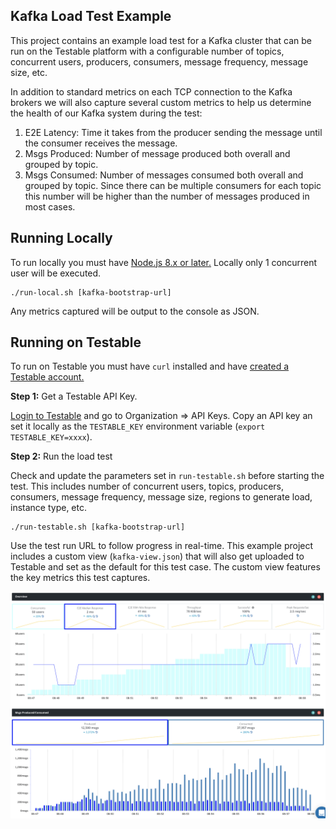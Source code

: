 ## Kafka Load Test Example

This project contains an example load test for a Kafka cluster that can be run on the Testable platform with a configurable number of topics, concurrent users, producers, consumers, message frequency, message size, etc.

In addition to standard metrics on each TCP connection to the Kafka brokers we will also capture several custom metrics to help us determine the health of our Kafka system during the test:

1. E2E Latency: Time it takes from the producer sending the message until the consumer receives the message.
2. Msgs Produced: Number of message produced both overall and grouped by topic.
3. Msgs Consumed: Number of messages consumed both overall and grouped by topic. Since there can be multiple consumers for each topic this number will be higher than the number of messages produced in most cases.

## Running Locally

To run locally you must have <a target="blank" href="https://nodejs.org/en/download/">Node.js 8.x or later.</a> Locally only 1 concurrent user will be executed.

```
./run-local.sh [kafka-bootstrap-url]
```

Any metrics captured will be output to the console as JSON.

## Running on Testable

To run on Testable you must have `curl` installed and have <a target="_blank" href="https://a.testable.io/register">created a Testable account.</a>

**Step 1:** Get a Testable API Key. 

<a target="_blank" href="https://a.testable.io/login">Login to Testable</a> and go to Organization => API Keys. Copy an API key an set it locally as the `TESTABLE_KEY` environment variable (`export TESTABLE_KEY=xxxx`).

**Step 2:** Run the load test

Check and update the parameters set in `run-testable.sh` before starting the test. This includes number of concurrent users, topics, producers, consumers, message frequency, message size, regions to generate load, instance type, etc.

```
./run-testable.sh [kafka-bootstrap-url]
```

Use the test run URL to follow progress in real-time. This example project includes a custom view (`kafka-view.json`) that will also get uploaded to Testable and set as the default for this test case. The custom view features the key metrics this test captures.

![Results](results.png)